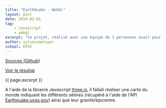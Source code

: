 ```yaml
---
title: "EarthQuake - WebGL"
layout: post
date: 2019-02-01
tag: 
    - javascript
    - webgl
excerpt: "Ce projet, réalisé avec une équipe de 3 personnes avait pour objectif d'être une introduction à WebGL"
author: sylvainmetayer
school: EPSI
---
```


[Sources (Github)](https://github.com/EPSIBordeaux/earthquake)

[Voir le résultat](https://epsibordeaux.github.io/earthquake/)

{{ page.excerpt }}

A l'aide de la librairie Javascript [three.js](https://threejs.org/), il fallait réaliser une carte du monde indiquant les différents séimes (récupéré à l'aide de l'API [Earthquake.usgs.gov](https://earthquake.usgs.gov/earthquakes/feed/v1.0/summary/significant_month.geojson)) ainsi que leur gravité/épicentre.

